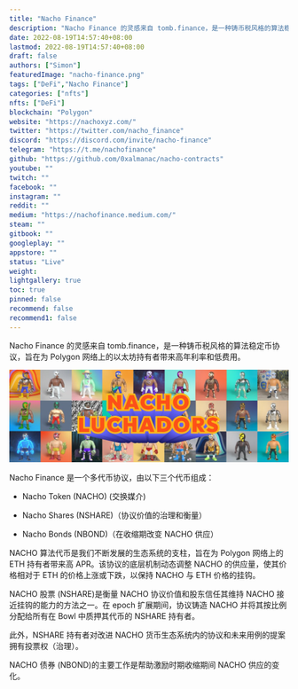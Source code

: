 ```yaml
---
title: "Nacho Finance"
description: "Nacho Finance 的灵感来自 tomb.finance，是一种铸币税风格的算法稳定币协议，旨在为 Polygon 网络上的以太坊持有者带来高年利率和低费用。"
date: 2022-08-19T14:57:40+08:00
lastmod: 2022-08-19T14:57:40+08:00
draft: false
authors: ["Simon"]
featuredImage: "nacho-finance.png"
tags: ["DeFi","Nacho Finance"]
categories: ["nfts"]
nfts: ["DeFi"]
blockchain: "Polygon"
website: "https://nachoxyz.com/"
twitter: "https://twitter.com/nacho_finance"
discord: "https://discord.com/invite/nacho-finance"
telegram: "https://t.me/nachofinance"
github: "https://github.com/0xalmanac/nacho-contracts"
youtube: ""
twitch: ""
facebook: ""
instagram: ""
reddit: ""
medium: "https://nachofinance.medium.com/"
steam: ""
gitbook: ""
googleplay: ""
appstore: ""
status: "Live"
weight: 
lightgallery: true
toc: true
pinned: false
recommend: false
recommend1: false
---
```

Nacho Finance 的灵感来自 tomb.finance，是一种铸币税风格的算法稳定币协议，旨在为 Polygon 网络上的以太坊持有者带来高年利率和低费用。

![配图](108896360.jpg)

Nacho Finance 是一个多代币协议，由以下三个代币组成：

- Nacho Token (NACHO) (交换媒介)

- Nacho Shares (NSHARE)（协议价值的治理和衡量）

- Nacho Bonds (NBOND)（在收缩期改变 NACHO 供应）

NACHO 算法代币是我们不断发展的生态系统的支柱，旨在为 Polygon 网络上的 ETH 持有者带来高 APR。该协议的底层机制动态调整 NACHO 的供应量，使其价格相对于 ETH 的价格上涨或下跌，以保持 NACHO 与 ETH 价格的挂钩。

NACHO 股票 (NSHARE)是衡量 NACHO 协议价值和股东信任其维持 NACHO 接近挂钩的能力的方法之一。在 epoch 扩展期间，协议铸造 NACHO 并将其按比例分配给所有在 Bowl 中质押其代币的 NSHARE 持有者。

此外，NSHARE 持有者对改进 NACHO 货币生态系统内的协议和未来用例的提案拥有投票权（治理）。

NACHO 债券 (NBOND)的主要工作是帮助激励时期收缩期间 NACHO 供应的变化。